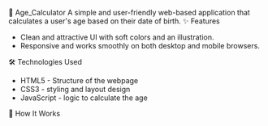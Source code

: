 🧮 Age_Calculator
    A simple and user-friendly web-based application that calculates a user's age based on their date of birth.
✨ Features
- Clean and attractive UI with soft colors and an illustration.
- Responsive and works smoothly on both desktop and mobile browsers.

🛠️ Technologies Used
 - HTML5 - Structure of the webpage
 - CSS3 - styling and layout design
 - JavaScript - logic to calculate the age

🚀 How It Works


